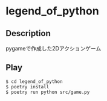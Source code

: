legend_of_python
====



## Description
pygameで作成した2Dアクションゲーム

## Play
```
$ cd legend_of_python
$ poetry install
$ poetry run python src/game.py
```
